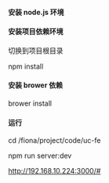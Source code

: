 #### 安装 node.js 环境

#### 安装项目依赖环境

切换到项目根目录

npm install

#### 安装 brower 依赖

brower install


#### 运行


cd /fiona/project/code/uc-fe

npm run server:dev

http://192.168.10.224:3000/#


